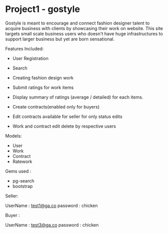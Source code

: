 # Project1 - gostyle

Gostyle is meant to encourage and connect fashion designer talent to acquire business with clients by showcasing their work on website. This site targets small scale business users who doesn't have huge infrastructures to support larger business but yet are born sensational.


Features Included:

* User Registration

* Search

* Creating fashion design work

* Submit ratings for work items

* Display summary of ratings (average / detailed) for each items.

* Create contracts(enabled only for buyers)

* Edit contracts available for seller for only status edits

* Work and contract edit delete by respective users

Models:

* User
* Work
* Contract
* Ratework

Gems used :

* pg-search
* bootstrap

Seller:

UserName : test1@ga.co
password : chicken

Buyer :

UserName : test3@ga.co
password : chicken
